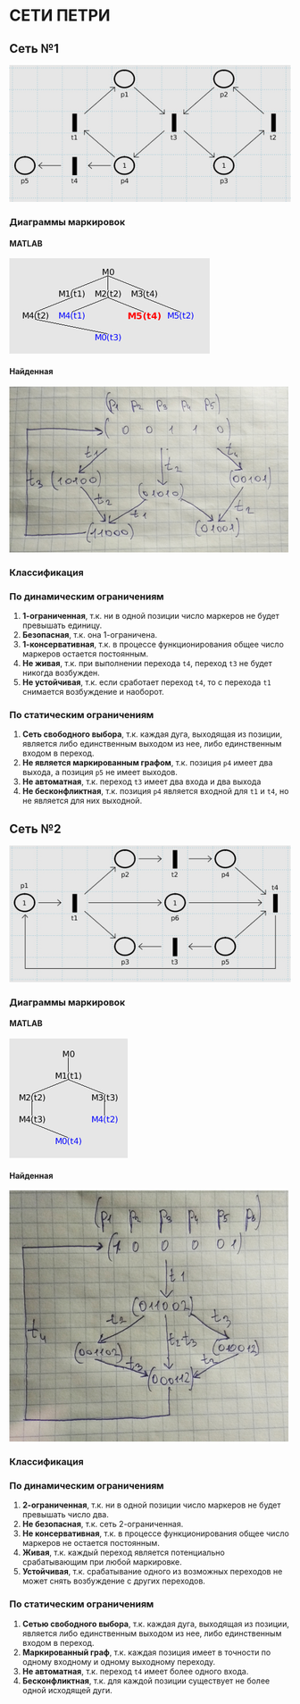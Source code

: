 # СЕТИ ПЕТРИ

## Сеть №1

![network_1](/src/lab3/images/net1.jpg)

### Диаграммы маркировок

#### MATLAB

![diagr_1](/src/lab3/images/diag1.jpg)

#### Найденная

![diagr_1_2](/src/lab3/images/diag1_2.jpg)

### Классификация

### По динамическим ограничениям

1.	**1-ограниченная**, т.к. ни в одной позиции число маркеров не будет превышать единицу.
2.	**Безопасная**, т.к. она 1-ограничена.
3.	**1-консервативная**, т.к. в процессе функционирования общее число маркеров остается постоянным.
4.	**Не живая**, т.к. при выполнении перехода `t4`, переход `t3` не будет никогда возбужден.
5.	**Не устойчивая**, т.к. если сработает переход `t4`, то с перехода `t1` снимается возбуждение и наоборот.

### По статическим ограничениям

1.	**Сеть свободного выбора**, т.к. каждая дуга, выходящая из позиции, является либо единственным выходом из нее, либо единственным входом в переход.
2.	**Не является маркированным графом**, т.к. позиция `р4` имеет два выхода, а позиция `р5` не имеет выходов.
3.	**Не автоматная**, т.к. переход `t3` имеет два входа и два выхода
4.	**Не бесконфликтная**, т.к. позиция `р4` является входной для `t1` и `t4`, но не является для них выходной.

## Сеть №2

![network_2](/src/lab3/images/net2.jpg)

### Диаграммы маркировок

#### MATLAB

![diagr_2](/src/lab3/images/diag2.jpg)

#### Найденная

![diagr_2_2](/src/lab3/images/diag2_2.jpg)

### Классификация

### По динамическим ограничениям

1.	**2-ограниченная**, т.к. ни в одной позиции число маркеров не будет превышать число два.
2.	**Не безопасная**, т.к. сеть 2-ограниченная.
3.	**Не консервативная**, т.к. в процессе функционирования общее число маркеров не остается постоянным.
4.	**Живая**, т.к. каждый переход является потенциально срабатывающим при любой маркировке.
5.	**Устойчивая**, т.к. срабатывание одного из возможных переходов не может снять возбуждение с других переходов.

### По статическим ограничениям

1.	**Сетью свободного выбора**, т.к. каждая дуга, выходящая из позиции, является либо единственным выходом из нее, либо единственным входом в переход.
2.	**Маркированный граф**, т.к. каждая позиция имеет в точности по одному входному и одному выходному переходу.
3.	**Не автоматная**, т.к. переход `t4` имеет более одного входа.
4.	**Бесконфликтная**, т.к. для каждой позиции существует не более одной исходящей дуги.
